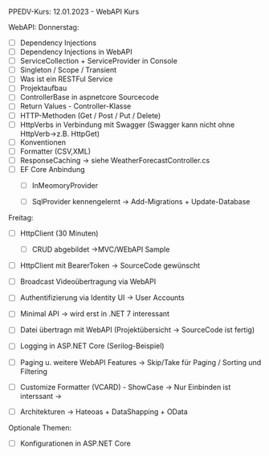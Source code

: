 PPEDV-Kurs: 12.01.2023 - WebAPI Kurs 


WebAPI:
Donnerstag:
- [ ] Dependency Injections 
- [ ] Dependency Injections in WebAPI
- [ ] ServiceCollection + ServiceProvider in Console 
- [ ] Singleton / Scope / Transient  
- [ ] Was ist ein RESTFul Service
- [ ] Projektaufbau 
- [ ] ControllerBase in aspnetcore Sourcecode
- [ ] Return Values - Controller-Klasse
- [ ] HTTP-Methoden (Get / Post / Put / Delete)
- [ ] HttpVerbs in Verbindung mit Swagger (Swagger kann nicht ohne HttpVerb->z.B. HttpGet)
- [ ] Konventionen
- [ ] Formatter (CSV,XML)
- [ ] ResponseCaching -> siehe WeatherForecastController.cs
- [ ] EF Core Anbindung 
	- [ ] InMeomoryProvider
	- [ ] SqlProvider kennengelernt -> Add-Migrations + Update-Database


Freitag:

- [ ] HttpClient (30 Minuten)
	- [ ] CRUD abgebildet ->MVC/WEbAPI Sample
- [ ] HttpClient mit BearerToken -> SourceCode gewünscht

- [ ] Broadcast Videoübertragung via WebAPI
- [ ] Authentifizierung via Identity UI -> User Accounts

- [ ] Minimal API -> wird erst in .NET 7 interessant

- [ ] Datei übertragn mit WebAPI (Projektübersicht -> SourceCode ist fertig)
- [ ] Logging in ASP.NET Core (Serilog-Beispiel)
- [ ] Paging u. weitere WebAPI Features -> Skip/Take für Paging / Sorting und Filtering

- [ ] Customize Formatter (VCARD) - ShowCase -> Nur Einbinden ist interssant -> 
- [ ] Architekturen -> Hateoas + DataShapping + OData 

Optionale Themen:
- [ ] Konfigurationen in ASP.NET Core 
